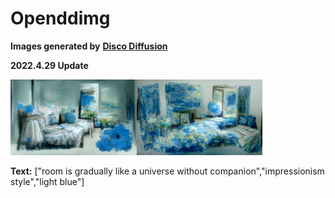 # Openddimg
**Images generated by** [**Disco Diffusion**](https://github.com/alembics/disco-diffusion)

**2022.4.29 Update**

<img src="img/img01.png" width="40%"><img src="img/img02.png" width="40%">

**Text:** ["room is gradually like a universe without companion","impressionism style","light blue"]
